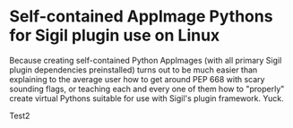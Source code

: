 Self-contained AppImage Pythons for Sigil plugin use on Linux
============

Because creating self-contained Python AppImages (with all primary Sigil plugin dependencies preinstalled) turns out to be much easier than explaining to the average user how to get around PEP 668 with scary sounding flags, or teaching each and every one of them how to "properly" create virtual Pythons suitable for use with Sigil's plugin framework. Yuck.

Test2

